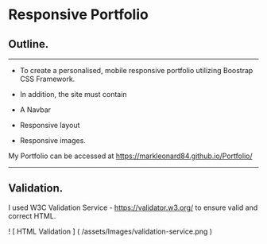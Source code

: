 # **Responsive Portfolio**

## Outline.
---
* To create a personalised, mobile responsive portfolio utilizing Boostrap CSS Framework. 
* In addition, the site must contain

* A Navbar 
* Responsive layout
* Responsive images.

My Portfolio can be accessed at 
https://markleonard84.github.io/Portfolio/

---
## Validation.

I used W3C Validation Service - https://validator.w3.org/ to ensure valid and correct HTML.

! [ HTML Validation ] ( /assets/Images/validation-service.png )



